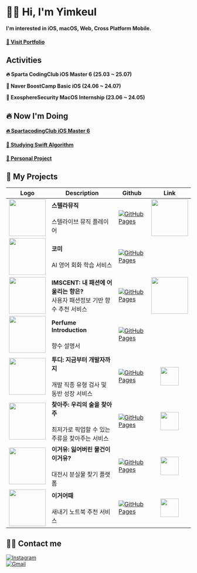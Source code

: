 # ✋🏻 Hi, I'm Yimkeul

**I'm interested in iOS, macOS, Web, Cross Platform Mobile.**
#### [👀 Visit Portfolio](https://drive.google.com/file/d/1DEG10FJKbysLYYEy52rRPSg-mry1C2Y4/view?usp=drive_link)

## Activities
**🔥 Sparta CodingClub iOS Master 6 (25.03 ~ 25.07)**

**🌱 Naver BoostCamp Basic iOS (24.06 ~ 24.07)**

**💼 ExosphereSecurity MacOS Internship (23.06 ~ 24.05)**
 
## 🔥 Now I'm Doing
#### [🔥 SpartacodingClub iOS Master 6](https://github.com/Yimkeul/SpartaCodingClubCamp)
#### [📗 Studying Swift Algorithm](https://github.com/Yimkeul/AlgorithmSolution)
#### [🎵 Personal Project](https://github.com/Yimkeul/StelliveMusic)
<!--
#### [📕 Studying UIKit](https://github.com/Yimkeul/iOS_Study_Repository)

#### [🧑🏻‍💻 Graduation Project](https://github.com/2024-Graduation-Project-Comi/dev_iOS) 
-->
 


## 👀 My Projects
| Logo | Description | Github | Link |
| --- | --- | ---- | :---: | 
| <img src="https://github.com/user-attachments/assets/549bd22c-b746-4f17-b091-86b99800c6e5" width="100"/> | **스텔라뮤직**<br><br>스텔라이브 뮤직 플레이어 | [![GitHub Pages](https://img.shields.io/badge/GitHub%20Pages-222222?style=plastic&logo=GitHub%20Pages&logoColor=white)](https://github.com/Yimkeul/StelliveMusic) | <a href="https://apps.apple.com/kr/app/%EC%8A%A4%ED%85%94%EB%9D%BC%EB%AE%A4%EC%A7%81/id6673917863"><img src="https://user-images.githubusercontent.com/67373938/227817078-7aab7bea-3af0-4930-b341-1a166a39501d.svg" width="100" height="100"/></a> |
| <img src="https://github.com/user-attachments/assets/97e186e4-b3d8-45bf-8bb5-96cab56ec508" width="100"/> | **코미**<br><br>AI 영어 회화 학습 서비스 | [![GitHub Pages](https://img.shields.io/badge/GitHub%20Pages-222222?style=plastic&logo=GitHub%20Pages&logoColor=white)](https://github.com/2024-Graduation-Project-Comi/dev_iOS) |  |
| <img src="https://github.com/Yimkeul/IMSCENT/assets/43426556/77559b89-3651-4f00-9b4a-5eca43e0e4e4" width="100"/> | **IMSCENT: 내 패션에 어울리는 향은?**<br>사용자 패션정보 기반 향수 추천 서비스 | [![GitHub Pages](https://img.shields.io/badge/GitHub%20Pages-222222?style=plastic&logo=GitHub%20Pages&logoColor=white)](https://github.com/Yimkeul/IMSCENT_Dev) | <a href="https://apps.apple.com/kr/app/imscent-임센트/id6470936905"><img src="https://user-images.githubusercontent.com/67373938/227817078-7aab7bea-3af0-4930-b341-1a166a39501d.svg" width="100" height="100"/></a> |
| <img width="100" src="https://github.com/user-attachments/assets/d2e9054d-a0ea-4f69-926f-cb11352d21d5"> | **Perfume Introduction**<br><br>향수 설명서 | [![GitHub Pages](https://img.shields.io/badge/GitHub%20Pages-222222?style=plastic&logo=GitHub%20Pages&logoColor=white)](https://github.com/Yimkeul/PerfumeIntroduction) | |
| <img src="https://github.com/user-attachments/assets/1088fc7a-c8cc-4e75-b005-74874b0867e2" width="100"/> | **투디: 지금부터 개발자까지**<br><br>개발 직종 유형 검사 및 동반 성장 서비스 | [![GitHub Pages](https://img.shields.io/badge/GitHub%20Pages-222222?style=plastic&logo=GitHub%20Pages&logoColor=white)](https://github.com/CNUBasicProjectLab/ToD) | <a href="https://todacc.netlify.app/"><img src="https://github.com/user-attachments/assets/1c9b8a46-beb1-4dbd-a310-ecb4e28596a0" width="50"><a> |
| <img src="https://github.com/user-attachments/assets/10a50788-ddbe-4661-9390-77bd972a90b4" width="100"/> | **찾아주: 우리의 술을 찾아주**<br><br>최저가로 픽업할 수 있는 주류을 찾아주는 서비스| [![GitHub Pages](https://img.shields.io/badge/GitHub%20Pages-222222?style=plastic&logo=GitHub%20Pages&logoColor=white)](https://github.com/DesignSprintFindSpirit/DesignSprint_FindSpirit) | <a href="https://www.youtube.com/shorts/Bx8vHkhaIOQ"> <img src="https://github.com/user-attachments/assets/6bbc3cc1-cf19-4775-9a3b-f53784f180bc" width="50"/><a> |
| <img src="https://github.com/user-attachments/assets/6d443a25-61e9-4c77-839f-d35e42ff8fe3" width="100"/> | **이거유: 잃어버린 물건이 이거유?**<br><br>대전시 분실물 찾기 플랫폼| [![GitHub Pages](https://img.shields.io/badge/GitHub%20Pages-222222?style=plastic&logo=GitHub%20Pages&logoColor=white)](https://github.com/2022CollathonTeam8/YiGeoYu) | <a href="https://youtu.be/WJsXuVTs6Cs"> <img src="https://github.com/user-attachments/assets/6bbc3cc1-cf19-4775-9a3b-f53784f180bc" width="50"/><a> |
| <img src="https://github.com/user-attachments/assets/4986e541-9206-4692-b410-5fada0cc2c9f" width="100"/> | **이거어때**<br><br>새내기 노트북 추천 서비스| [![GitHub Pages](https://img.shields.io/badge/GitHub%20Pages-222222?style=plastic&logo=GitHub%20Pages&logoColor=white)](https://github.com/Yimkeul/WhatAboutThis) | <a href="https://whataboutthis.netlify.app/"><img src="https://github.com/user-attachments/assets/1c9b8a46-beb1-4dbd-a310-ecb4e28596a0" width="50"><a> |

## 🧑‍💻 Contact me

[![Instagram](https://img.shields.io/badge/Instagram-E4405F?style=plastic&logo=Instagram&logoColor=white&link=https://www.instagram.com/leesjun__/)](https://www.instagram.com/leesjun__/)  
[![Gmail](https://img.shields.io/badge/Gmail-EA4335?style=plastic&logo=Gmail&logoColor=white&link=mailto:leesjun29@gmail.com)](mailto:leesjun29@gmail.com)



